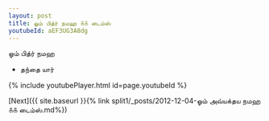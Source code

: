 ```yaml
---
layout: post
title: ஓம் பித்ர் நமஹ ௧௧ டைம்ஸ்
youtubeId: aEF3UG3A8dg
---
```

 
 
 ஓம் பித்ர் நமஹ  
 
 -  தந்தை யார் 
 
  
 
  
 
 
 
 
 
 


{% include youtubePlayer.html id=page.youtubeId %}
 
[Next]({{ site.baseurl }}{% link  split1/_posts/2012-12-04-ஓம் அவ்யக்தய நமஹ ௧௧ டைம்ஸ்.md%})
 
